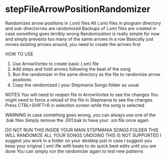 # stepFileArrowPositionRandomizer

Randomizes arrow positions in (.sm) files
All (.sm) files in program directory and sub-directorries are randomized
Backups of (.sm) files are created in case something goes terribly wrong
Randomization is really simple for now and simply prevents too many of the same arrows in a row
Basically just moves existing arrows around, you need to create the arrows first

HOW TO USE
1) Use ArrowVortex to create basic (.sm) file
2) Add steps and hold arrows following the beat of the song
3) Run the randomizer in the same directory as the file to randomize arrow positions
4) Copy the randomized ( your Stepmania Songs folder as usual

NOTES
You will need to reopen file in ArrowVortex to see the changes
You might need to force a reload of the file in Stepmania to see the changes
  Press CTRL+SHIFT+R in selection screen while the song is selected

WARNING
In case something goes wrong, you can always use one of the .bak files
Simply remove the .001.bak to have your .sm file once again

DO NOT RUN THIS INSIDE YOUR MAIN STEPMANIA SONGS FOLDER THIS WILL RANDOMIZE ALL YOUR SONGS
UNDOING THIS IS NOT SUPPORTED
I suggest you work in a folder on your desktop just in case
I suggest you keep your original (.sm) ifle with beats to do quick beat edits until you are done
You can simply run the randomizer again to test new patterns

